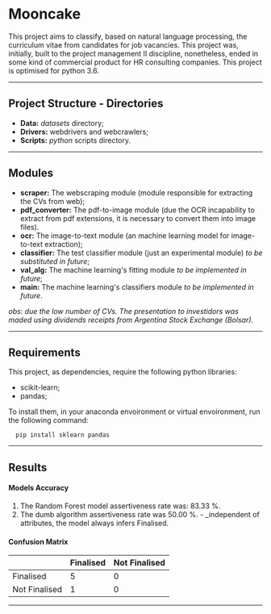 # Mooncake

This project aims to classify, based on natural language processing, the curriculum vitae from candidates for job vacancies. This project was, initially, built to the project management II discipline, nonetheless, ended in some kind of commercial product for HR consulting companies. This project is optimised for python 3.6.

-------------------------

## Project Structure - Directories ##

* __Data:__ _datasets_ directory;
* __Drivers:__ webdrivers and webcrawlers;
* __Scripts:__ _python_ scripts directory.

-------------------------

## Modules ##

- __scraper:__ The webscraping module (module responsible for extracting the CVs from web);
- __pdf_converter:__ The pdf-to-image module (due the OCR incapability to extract from pdf extensions, it is necessary to convert them into image files).
- __ocr:__ The image-to-text module (an machine learning model for image-to-text extraction);
- __classifier:__ The test classifier module (just an experimental module) _to be substituted in future_;
- __val_alg:__ The machine learning's fitting module _to be implemented in future_;
- __main:__ The machine learning's classifiers module _to be implemented in future_.

_obs: due the low number of CVs. The presentation to investidors was maded using dividends receipts from Argentina Stock Exchange (Bolsar)._

-------------------------

## Requirements ##

This project, as dependencies, require the following python libraries:

- scikit-learn;
- pandas;

To install them, in your anaconda envoironment or virtual envoironment, run the following command:

      pip install sklearn pandas

-------------------------

## Results ##

#### Models Accuracy
1. The Random Forest model assertiveness rate was: 83.33 %.
2. The dumb algorithm assertiveness rate was 50.00 %. - _independent of attributes, the model always infers Finalised.

#### Confusion Matrix
|                | Finalised | Not Finalised|
|----------------|-----------|--------------|
| Finalised      |        5  |            0 |
| Not Finalised  |        1  |            0 |

-------------------------
